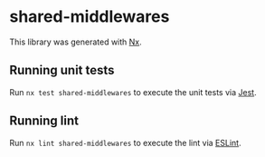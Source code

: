 # shared-middlewares

This library was generated with [Nx](https://nx.dev).

## Running unit tests

Run `nx test shared-middlewares` to execute the unit tests via [Jest](https://jestjs.io).

## Running lint

Run `nx lint shared-middlewares` to execute the lint via [ESLint](https://eslint.org/).
